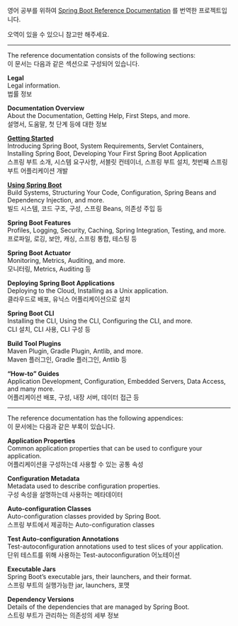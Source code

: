 영어 공부를 위하여 [Spring Boot Reference Documentation](https://docs.spring.io/spring-boot/docs/2.2.0.RELEASE/reference/html/index.html)
를 번역한 프로젝트입니다.

오역이 있을 수 있으니 참고만 해주세요.

---

The reference documentation consists of the following sections:  
이 문서는 다음과 같은 섹션으로 구성되어 있습니다.

**Legal**  
Legal information.  
법률 정보

**Documentation Overview**  
About the Documentation, Getting Help, First Steps, and more.  
설명서, 도움말, 첫 단계 등에 대한 정보

**[Getting Started](getting-started.md)**  
Introducing Spring Boot, System Requirements, Servlet Containers, Installing Spring Boot, Developing Your First Spring Boot Application  
스프링 부트 소개, 시스템 요구사항, 서블릿 컨테이너, 스프링 부트 설치, 첫번째 스프링 부트 어플리케이션 개발

**[Using Spring Boot](using-spring-boot.md)**  
Build Systems, Structuring Your Code, Configuration, Spring Beans and Dependency Injection, and more.  
빌드 시스템, 코드 구조, 구성, 스프링 Beans, 의존성 주입 등

**Spring Boot Features**  
Profiles, Logging, Security, Caching, Spring Integration, Testing, and more.  
프로파일, 로깅, 보안, 캐싱, 스프링 통합, 테스팅 등

**Spring Boot Actuator**  
Monitoring, Metrics, Auditing, and more.  
모니터링, Metrics, Auditing 등

**Deploying Spring Boot Applications**  
Deploying to the Cloud, Installing as a Unix application.  
클라우드로 배포, 유닉스 어플리케이션으로 설치

**Spring Boot CLI**  
Installing the CLI, Using the CLI, Configuring the CLI, and more.  
CLI 설치, CLI 사용, CLI 구성 등

**Build Tool Plugins**  
Maven Plugin, Gradle Plugin, Antlib, and more.  
Maven 플러그인, Gradle 플러그인, Antlib 등

**“How-to” Guides**  
Application Development, Configuration, Embedded Servers, Data Access, and many more.  
어플리케이션 배포, 구성, 내장 서버, 데이터 접근 등

---

The reference documentation has the following appendices:  
이 문서에는 다음과 같은 부록이 있습니다.

**Application Properties**  
Common application properties that can be used to configure your application.  
어플리케이션을 구성하는데 사용할 수 있는 공통 속성

**Configuration Metadata**  
Metadata used to describe configuration properties.  
구성 속성을 설명하는데 사용하는 메타데이터

**Auto-configuration Classes**  
Auto-configuration classes provided by Spring Boot.  
스프링 부트에서 제공하는 Auto-configuration classes

**Test Auto-configuration Annotations**  
Test-autoconfiguration annotations used to test slices of your application.  
단위 테스트를 위해 사용하는 Test-autoconfiguration 어노테이션

**Executable Jars**  
Spring Boot’s executable jars, their launchers, and their format.  
스프링 부트의 실행가능한 jar, launchers, 포맷

**Dependency Versions**  
Details of the dependencies that are managed by Spring Boot.  
스트링 부트가 관리하는 의존성의 세부 정보
